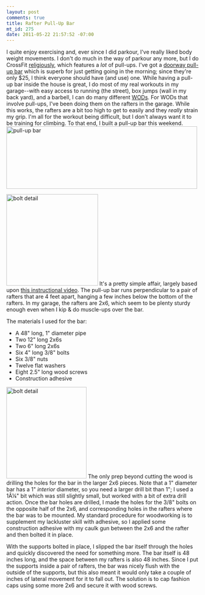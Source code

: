 ```yaml
--- 
layout: post
comments: true
title: Rafter Pull-Up Bar
mt_id: 275
date: 2011-05-22 21:57:52 -07:00
---
```

I quite enjoy exercising and, ever since I did parkour, I've really liked body weight movements. I don't do much in the way of parkour any more, but I do CrossFit [religiously](http://www.flickr.com/photos/dinomite/5722067913/in/photostream), which features a *lot* of pull-ups.  I've got a [doorway pull-up bar](http://www.amazon.com/Iron-Total-Upper-Body-Workout/dp/B001EJMS6K/ref=sr_1_7) which is superb for just getting going in the morning; since they're only $25, I think everyone should have (and use) one.  While having a pull-up bar inside the house is great, I do most of my real workouts in my garage--with easy access to running (the street), box jumps (wall in my back yard), and a barbell, I can do many different [WODs](http://www.crossfit.com/cf-info/faq.html#General0).  For WODs that involve pull-ups, I've been doing them on the rafters in the garage.  While this works, the rafters are a bit too high to get to easily and they *really* strain my grip.  I'm all for the workout being difficult, but I don't always want it to be training for climbing.  To that end, I built a pull-up bar this weekend.
<a href="http://www.flickr.com/photos/dinomite/5749073468/in/photostream"><img alt="pull-up bar" src="http://farm3.static.flickr.com/2702/5749073468_34876074a9.jpg" width="500" height="164" class="mt-image-center" /></a>

<a href="http://www.flickr.com/photos/dinomite/5748521987/in/set-72157626658390219/"><img alt="bolt detail" src="http://farm3.static.flickr.com/2160/5748521987_81c1001769_m.jpg" width="240" height="240" class="mt-image-right" /></a>
It's a pretty simple affair, largely based upon [this instructional video](http://www.youtube.com/watch?v=S4vk4M-Vr5o).  The pull-up bar runs perpendicular to a pair of rafters that are 4 feet apart, hanging a few inches below the bottom of the rafters.  In my garage, the rafters are 2x6, which seem to be plenty sturdy enough even when I kip & do muscle-ups over the bar.

The materials I used for the bar:

  * A 48" long, 1" diameter pipe
  * Two 12" long 2x6s
  * Two 6" long 2x6s
  * Six 4" long 3/8" bolts
  * Six 3/8" nuts
  * Twelve flat washers
  * Eight 2.5" long wood screws
  * Construction adhesive

<a href="http://www.flickr.com/photos/dinomite/5748523795/in/set-72157626658390219"><img alt="bolt detail" src="http://farm4.static.flickr.com/3430/5748523795_25a4de0930_m.jpg" width="210" height="240" class="mt-image-right" /></a>
The only prep beyond cutting the wood is drilling the holes for the bar in the larger 2x6 pieces.  Note that a 1" diameter bar has a 1" *interior* diameter, so you need a larger drill bit than 1"; I used a 1Â¼" bit which was still slightly small, but worked with a bit of extra drill action.  Once the bar holes are drilled, I made the holes for the 3/8" bolts on the opposite half of the 2x6, and corresponding holes in the rafters where the bar was to be mounted.  My standard procedure for woodworking is to supplement my lackluster skill with adhesive, so I applied some construction adhesive with my caulk gun between the 2x6 and the rafter and then bolted it in place.

With the supports bolted in place, I slipped the bar itself through the holes and quickly discovered the need for something more.  The bar itself is 48 inches long, and the space between my rafters is also 48 inches.  Since I put the supports inside a pair of rafters, the bar was nicely flush with the outside of the supports, but this also meant it would only take a couple of inches of lateral movement for it to fall out.  The solution is to cap fashion caps using some more 2x6 and secure it with wood screws. 
